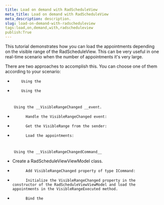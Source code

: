 ```yaml
---
title: Load on demand with RadScheduleView
meta_title: Load on demand with RadScheduleView
meta_description: description.
slug: load-on-demand-with-radscheduleview
tags:load,on,demand,with,radscheduleview
publish:True
---
```



This tutorial demonstrates how you can load the appointments depending on the visible range of the RadScheduleView. This can be very useful in one real-time scenario when the number of appointments it's very large.

There are two approaches to accomplish this. You can choose one of them according to your scenario:

* 
          Using the 

* 
          Using the 



# 
        Using the __VisibleRangeChanged __event.
      

* 
            Handle the VisibleRangeChanged event:
            

* 
            Get the VisibleRange from the sender:
            

* 
            Load the appointments:
            

# 
        Using the __VisibleRangeChangedCommand__

* Create a RadScheduleViewViewModel class.

* 
            Add VisibleRangeChanged property of type ICommand:
            

* 
            Initialize the VisibleRangeChanged property in the constructor of the RadScheduleViewViewModel and load the appointments in the VisibleRangeExecuted method.
            

* 
            Bind the 
